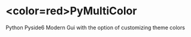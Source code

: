 # <color=red>PyMultiColor</color>
Python Pyside6 Modern Gui with the option of customizing theme colors
